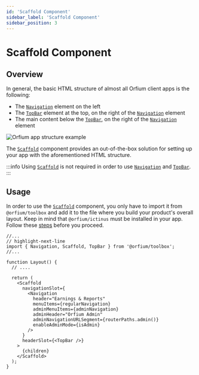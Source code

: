 ```yaml
---
id: 'Scaffold Component'
sidebar_label: 'Scaffold Component'
sidebar_position: 3
---
```


# Scaffold Component

## Overview

In general, the basic HTML structure of almost all Orfium client apps is the following:

- The [`Navigation`](../../../api/Components/Navigation.mdx) element on the left
- The [`TopBar`](../../../api/Components/TopBar.mdx) element at the top, on the right of the [`Navigation`](../../../api/Components/Navigation.mdx) element
- The main content below the [`TopBar`](../../../api/Components/TopBar.mdx), on the right of the [`Navigation`](../../../api/Components/Navigation.mdx) element

![Orfium app structure example](/img/example_structure.png)

The [`Scaffold`](../../../api/Components/Scaffold.mdx) component provides an out-of-the-box solution for setting up your
app with the aforementioned HTML structure.

:::info
Using [`Scaffold`](../../../api/Components/Scaffold.mdx) is not required in order to use [`Navigation`](../../../api/Components/Navigation.mdx) and [`TopBar`](../../../api/Components/TopBar.mdx).
:::

## Usage

In order to use the [`Scaffold`](../../../api/Components/Scaffold.mdx) component, you only have to import it from `@orfium/toolbox` and add it to the file where you build your product's overall layout.
Keep in mind that `@orfium/ictinus` must be installed in your app. Follow these [steps](https://ictinus.herokuapp.com/?path=/story/guide-getting-started--page) before you proceed.

```tsx
//...
// highlight-next-line
import { Navigation, Scaffold, TopBar } from '@orfium/toolbox';
//...

function Layout() {
  // ....

  return (
    <Scaffold
      navigationSlot={
        <Navigation
          header="Earnings & Reports"
          menuItems={regularNavigation}
          adminMenuItems={adminNavigation}
          adminHeader="Orfium Admin"
          adminNavigationURLSegment={routerPaths.admin()}
          enableAdminMode={isAdmin}
        />
      }
      headerSlot={<TopBar />}
    >
      {children}
    </Scaffold>
  );
}
```
